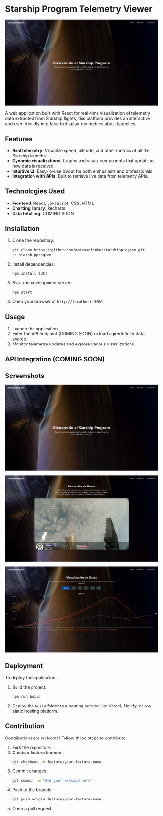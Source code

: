 # Starship Program Telemetry Viewer
![Dashboard](https://github.com/mateosolinho/StarshipProgram/blob/main/public/assets/2.png)

A web application built with React for real-time visualization of telemetry data extracted from Starship flights, this platform provides an interactive and user-friendly interface to display key metrics about launches.

## Features

- **Real telemetry**: Visualize speed, altitude, and other metrics of all the Starship launchs.  
- **Dynamic visualizations**: Graphs and visual components that update as new data is received.  
- **Intuitive UI**: Easy-to-use layout for both enthusiasts and professionals.  
- **Integration with APIs**: Built to retrieve live data from telemetry APIs.  

## Technologies Used

- **Frontend**: React, JavaScript, CSS, HTML
- **Charting library**: Recharts 
- **Data fetching**: COMING SOON 

## Installation

1. Clone the repository:
   ```bash
   git clone https://github.com/mateosolinho/starshipprogram.git
   cd starshipprogram
   ```
2. Install dependencies:
   ```bash
   npm install (UC)
   ```
3. Start the development server:
   ```bash
   npm start
   ```
4. Open your browser at `http://localhost:3000`.

## Usage

1. Launch the application.  
2. Enter the API endpoint (COMING SOON) or load a predefined data source.  
3. Monitor telemetry updates and explore various visualizations.  

## API Integration (COMING SOON)

## Screenshots

![Dashboard](https://github.com/mateosolinho/StarshipProgram/blob/main/public/assets/2.png)

![Dashboard](https://github.com/mateosolinho/StarshipProgram/blob/main/public/assets/3.png)

![Dashboard](https://github.com/mateosolinho/StarshipProgram/blob/main/public/assets/1.png)

## Deployment

To deploy the application:  

1. Build the project:  
   ```bash
   npm run build
   ```  
2. Deploy the `build` folder to a hosting service like Vercel, Netlify, or any static hosting platform.  

## Contribution

Contributions are welcome! Follow these steps to contribute:  

1. Fork the repository.  
2. Create a feature branch:  
   ```bash
   git checkout -b feature/your-feature-name
   ```  
3. Commit changes:  
   ```bash
   git commit -m "Add your message here"
   ```  
4. Push to the branch:  
   ```bash
   git push origin feature/your-feature-name
   ```  
5. Open a pull request.
